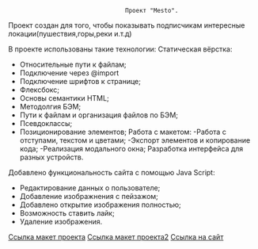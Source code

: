                                      Проект "Mesto".

  Проект создан для того, чтобы показывать подписчикам интересные локации(пушествия,горы,реки и.т.д)

 В проекте использованы такие технологии:
 Статическая вёрстка:
 - Относительные пути к файлам;
 - Подключение через @import
 - Подключение шрифтов к странице;
 - Флексбокс;
 - Основы семантики HTML;
 - Методолгия БЭМ;
 - Пути к файлам и организация файлов по БЭМ;
 - Псевдоклассы;
 - Позиционирование элементов;
 Работа с макетом:
 -Работа с отступами, текстом и цветами;
 -Экспорт элементов и копирование кода;
 -Реализация модального окна;
 Разработка интерфейса для разных устройств.
  
 Добавлено функциональность сайта с помощью Java Script:
 - Редактирование данных о пользователе;
 - Добавление изображнения с пейзажом;
 - Добавлено открытие изображения полностью;
 - Возможность ставить лайк;
 - Удаление изображения.
 
 [Ссылка макет проекта](https://www.figma.com/file/2cn9N9jSkmxD84oJik7xL7/JavaScript.-Sprint-4?node-id=28212%3A155)
 [Ссылка макет проекта2](https://www.figma.com/file/bjyvbKKJN2naO0ucURl2Z0/JavaScript.-Sprint-5?node-id=50160%3A559)
 [Ссылка на сайт](https://marinaweb86.github.io/mesto-project/index.html)

